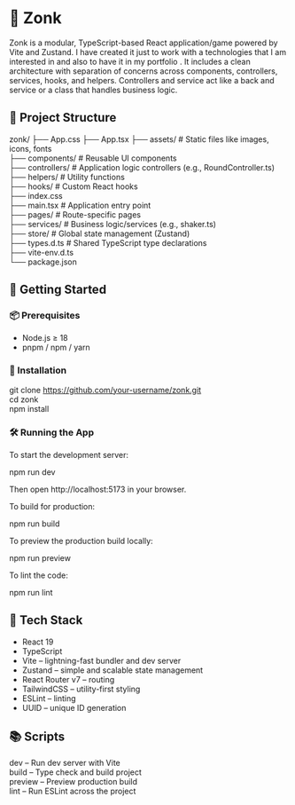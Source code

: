 # 🧩 Zonk

Zonk is a modular, TypeScript-based React application/game powered by Vite and Zustand. I have created it just to work with a technologies that I am interested in and also to have it in my portfolio . It includes a clean architecture with separation of concerns across components, controllers, services, hooks, and helpers. Controllers and service act like a back and service or a class that handles business logic.

## 📁 Project Structure

zonk/
├── App.css
├── App.tsx
├── assets/ # Static files like images, icons, fonts  
├── components/ # Reusable UI components  
├── controllers/ # Application logic controllers (e.g., RoundController.ts)  
├── helpers/ # Utility functions  
├── hooks/ # Custom React hooks  
├── index.css  
├── main.tsx # Application entry point  
├── pages/ # Route-specific pages  
├── services/ # Business logic/services (e.g., shaker.ts)  
├── store/ # Global state management (Zustand)  
├── types.d.ts # Shared TypeScript type declarations  
├── vite-env.d.ts  
└── package.json

## 🚀 Getting Started

### 📦 Prerequisites

- Node.js ≥ 18
- pnpm / npm / yarn

### 🔧 Installation

git clone https://github.com/your-username/zonk.git  
cd zonk  
npm install

### 🛠 Running the App

To start the development server:

npm run dev

Then open http://localhost:5173 in your browser.

To build for production:

npm run build

To preview the production build locally:

npm run preview

To lint the code:

npm run lint

## 🧪 Tech Stack

- React 19
- TypeScript
- Vite – lightning-fast bundler and dev server
- Zustand – simple and scalable state management
- React Router v7 – routing
- TailwindCSS – utility-first styling
- ESLint – linting
- UUID – unique ID generation

## 📚 Scripts

dev – Run dev server with Vite  
build – Type check and build project  
preview – Preview production build  
lint – Run ESLint across the project
